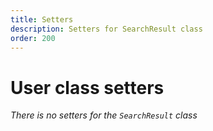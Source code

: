```yaml
---
title: Setters
description: Setters for SearchResult class
order: 200
---
```


# User class setters

_There is no setters for the `SearchResult` class_
